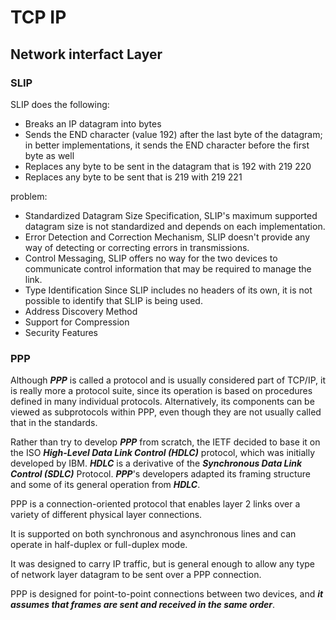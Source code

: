 # TCP IP

## Network interfact Layer

### SLIP

SLIP does the following:
* Breaks an IP datagram into bytes
* Sends the END character (value 192) after the last byte of the datagram; in better implementations, it sends the END character before the first byte as well
* Replaces any byte to be sent in the datagram that is 192 with 219 220
* Replaces any byte to be sent that is 219 with 219 221

problem:
* Standardized Datagram Size Specification, SLIP's maximum supported datagram size is not standardized and depends on each implementation.
* Error Detection and Correction Mechanism, SLIP doesn't provide any way of detecting or correcting errors in transmissions.
* Control Messaging, SLIP offers no way for the two devices to communicate control information that may be required to manage the link.
* Type Identification Since SLIP includes no headers of its own, it is not possible to identify that SLIP is being used.
* Address Discovery Method
* Support for Compression
* Security Features

### PPP

Although ***PPP*** is called a protocol and is usually considered part of TCP/IP, it is really more a protocol suite, since its operation is based on procedures defined in many individual protocols. Alternatively, its components can be viewed as subprotocols within PPP, even though they are not usually called that in the standards.

Rather than try to develop ***PPP*** from scratch, the IETF decided to base it on the ISO ***High-Level Data Link Control (HDLC)*** protocol, which was initially developed by IBM. ***HDLC*** is a derivative of the ***Synchronous Data Link Control (SDLC)*** Protocol. ***PPP***'s developers adapted its framing structure and some of its general operation from ***HDLC***.

PPP is a connection-oriented protocol that enables layer 2 links over a variety of different physical layer connections.

It is supported on both synchronous and asynchronous lines and can operate in half-duplex or full-duplex mode.

 It was designed to carry IP traffic, but is general enough to allow any type of network layer datagram to be sent over a PPP connection.

 PPP is designed for point-to-point connections between two devices, and ***it assumes that frames are sent and received in the same order***.
